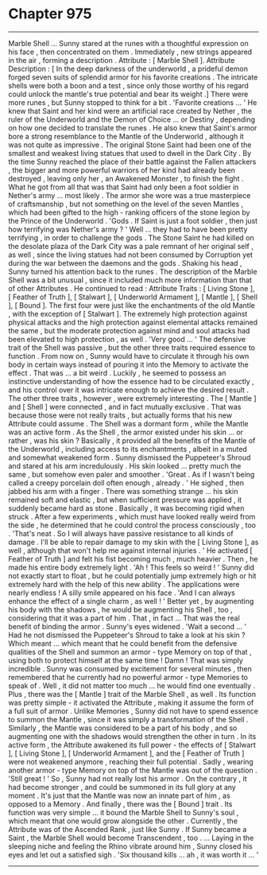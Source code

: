 
# Chapter 975


---

Marble Shell ...
Sunny stared at the runes with a thoughtful expression on his face , then concentrated on them . Immediately , new strings appeared in the air , forming a description .
Attribute : [ Marble Shell ].
Attribute Description : [ In the deep darkness of the underworld , a prideful demon forged seven suits of splendid armor for his favorite creations . The intricate shells were both a boon and a test , since only those worthy of his regard could unlock the mantle's true potential and bear its weight .]
There were more runes , but Sunny stopped to think for a bit .
'Favorite creations ... '
He knew that Saint and her kind were an artificial race created by Nether , the ruler of the Underworld and the Demon of Choice ... or Destiny , depending on how one decided to translate the runes . He also knew that Saint's armor bore a strong resemblance to the Mantle of the Underworld , although it was not quite as impressive .
The original Stone Saint had been one of the smallest and weakest living statues that used to dwell in the Dark City . By the time Sunny reached the place of their battle against the Fallen attackers , the bigger and more powerful warriors of her kind had already been destroyed , leaving only her , an Awakened Monster , to finish the fight .
What he got from all that was that Saint had only been a foot soldier in Nether's army ... most likely .
The armor she wore was a true masterpiece of craftsmanship , but not something on the level of the seven Mantles , which had been gifted to the high - ranking officers of the stone legion by the Prince of the Underworld .
'Gods . If Saint is just a foot soldier , then just how terrifying was Nether's army ? '
Well ... they had to have been pretty terrifying , in order to challenge the gods . The Stone Saint he had killed on the desolate plaza of the Dark City was a pale remnant of her original self , as well , since the living statues had not been consumed by Corruption yet during the war between the daemons and the gods .
Shaking his head , Sunny turned his attention back to the runes . The description of the Marble Shell was a bit unusual , since it included much more information than that of other Attributes .
He continued to read :
Attribute Traits : [ Living Stone ], [ Feather of Truth ], [ Stalwart ], [ Underworld Armament ], [ Mantle ], [ Shell ], [ Bound ].
The first four were just like the enchantments of the old Mantle , with the exception of [ Stalwart ]. The extremely high protection against physical attacks and the high protection against elemental attacks remained the same , but the moderate protection against mind and soul attacks had been elevated to high protection , as well .
'Very good ... '
The defensive trait of the Shell was passive , but the other three traits required essence to function . From now on , Sunny would have to circulate it through his own body in certain ways instead of pouring it into the Memory to activate the effect .
That was ... a bit weird . Luckily , he seemed to possess an instinctive understanding of how the essence had to be circulated exactly , and his control over it was intricate enough to achieve the desired result .
The other three traits , however , were extremely interesting .
The [ Mantle ] and [ Shell ] were connected , and in fact mutually exclusive . That was because those were not really traits , but actually forms that his new Attribute could assume .
The Shell was a dormant form , while the Mantle was an active form .
As the Shell , the armor existed under his skin ... or rather , was his skin ? Basically , it provided all the benefits of the Mantle of the Underworld , including access to its enchantments , albeit in a muted and somewhat weakened form .
Sunny dismissed the Puppeteer's Shroud and stared at his arm incredulously .
His skin looked ... pretty much the same , but somehow even paler and smoother .
'Great . As if I wasn't being called a creepy porcelain doll often enough , already . '
He sighed , then jabbed his arm with a finger . There was something strange ... his skin remained soft and elastic , but when sufficient pressure was applied , it suddenly became hard as stone . Basically , it was becoming rigid when struck . After a few experiments , which must have looked really weird from the side , he determined that he could control the process consciously , too .
'That's neat . So I will always have passive resistance to all kinds of damage . I'll be able to repair damage to my skin with the [ Living Stone ], as well , although that won't help me against internal injuries . '
He activated [ Feather of Truth ] and felt his fist becoming much , much heavier . Then , he made his entire body extremely light .
'Ah ! This feels so weird ! '
Sunny did not exactly start to float , but he could potentially jump extremely high or hit extremely hard with the help of this new ability . The applications were nearly endless !
A silly smile appeared on his face .
'And I can always enhance the effect of a single charm , as well ! '
Better yet , by augmenting his body with the shadows , he would be augmenting his Shell , too , considering that it was a part of him . That , in fact ...
That was the real benefit of binding the armor .
Sunny's eyes widened .
'Wait a second ... '
Had he not dismissed the Puppeteer's Shroud to take a look at his skin ? Which meant ... which meant that he could benefit from the defensive qualities of the Shell and summon an armor - type Memory on top of that , using both to protect himself at the same time !
Damn !
That was simply incredible .
Sunny was consumed by excitement for several minutes , then remembered that he currently had no powerful armor - type Memories to speak of . Well , it did not matter too much ... he would find one eventually .
Plus , there was the [ Mantle ] trait of the Marble Shell , as well .
Its function was pretty simple - it activated the Attribute , making it assume the form of a full suit of armor . Unlike Memories , Sunny did not have to spend essence to summon the Mantle , since it was simply a transformation of the Shell . Similarly , the Mantle was considered to be a part of his body , and so augmenting one with the shadows would strengthen the other in turn .
In its active form , the Attribute awakened its full power - the effects of [ Stalwart ], [ Living Stone ], [ Underworld Armament ], and the [ Feather of Truth ] were not weakened anymore , reaching their full potential .
Sadly , wearing another armor - type Memory on top of the Mantle was out of the question .
'Still great ! '
So , Sunny had not really lost his armor . On the contrary , it had become stronger , and could be summoned in its full glory at any moment . It's just that the Mantle was now an innate part of him , as opposed to a Memory .
And finally , there was the [ Bound ] trait .
Its function was very simple ... it bound the Marble Shell to Sunny's soul , which meant that one would grow alongside the other . Currently , the Attribute was of the Ascended Rank , just like Sunny .
If Sunny became a Saint , the Marble Shell would become Transcendent , too .
... Laying in the sleeping niche and feeling the Rhino vibrate around him , Sunny closed his eyes and let out a satisfied sigh .
'Six thousand kills ... ah , it was worth it ... '

---

